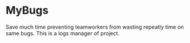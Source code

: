 # MyBugs
Save much time preventing teamworkers from wasting repeatly time on same bugs. This is a logs manager of project.
